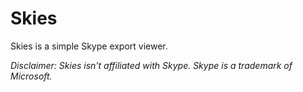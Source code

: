 # Skies
Skies is a simple Skype export viewer.

_Disclaimer: Skies isn't affiliated with Skype. Skype is a trademark of Microsoft._

